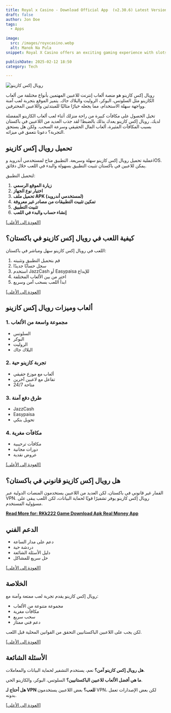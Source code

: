 ```yaml
---
title: Royal x Casino - Download Official App  (v2.30.6) Latest Version
draft: false
author: Jon Doe 
tags:
  - Apps
  
image:
  src: /images/royxcasino.webp
  alt: Manok Na Pula
snippet: Royal X Casino offers an exciting gaming experience with slots, poker, and live dealer games. 

publishDate: 2025-02-12 18:50
category: Tech

---
```


![رويال إكس كازينو](/images/royxcasino.webp "واجهة رويال إكس كازينو")

رويال إكس كازينو هو منصة ألعاب إنترنت للاعبين المهتمين بأنواع مختلفة من ألعاب الكازينو مثل السلوتس، البوكر، الروليت والبلاك جاك. يتميز الموقع بتجربة لعب آمنة وواجهة سهلة الاستخدام، مما يجعله خيارًا مثاليًا للمبتدئين واللاعبين المحترفين.

تخيل الحصول على مكافآت كبيرة من راحة منزلك أثناء لعب ألعاب الكازينو المفضلة لديك. رويال إكس كازينو يعدك بذلك بالضبط! لقد جذب العديد من اللاعبين في باكستان بسبب المكافآت المثيرة، ألعاب المال الحقيقي وسرعة السحب. ولكن هل يستحق التجربة؟ دعونا نتعمق في ميزاته.

<a id="top"></a>

## تحميل رويال إكس كازينو ##
عملية تحميل رويال إكس كازينو سهلة وسريعة. التطبيق متاح لمستخدمي أندرويد وiOS. يمكن للاعبين في باكستان تثبيت التطبيق بسهولة والبدء في اللعب خلال دقائق.

لتحميل التطبيق:
1. **زيارة الموقع الرسمي**
2. **اختيار نوع الجهاز**
3. **تحميل ملف APK (لمستخدمي أندرويد)**
4. **تمكين تثبيت التطبيقات من مصادر غير معروفة**
5. **تثبيت التطبيق**
6. **إنشاء حساب والبدء في اللعب**

<a href="#top">[العودة إلى الأعلى]</a>

## كيفية اللعب في رويال إكس كازينو في باكستان؟ ##
اللعب في رويال إكس كازينو سهل ومباشر في باكستان:
1. قم بتحميل التطبيق وتثبيته
2. سجل حسابًا جديدًا
3. استخدم JazzCash أو Easypaisa للإيداع
4. اختر من بين الألعاب المختلفة
5. ابدأ اللعب بسحب آمن وسريع

<a href="#top">[العودة إلى الأعلى]</a>

## ألعاب وميزات رويال إكس كازينو ##

### 1. مجموعة واسعة من الألعاب ###
- السلوتس
- البوكر
- الروليت
- البلاك جاك

### 2. تجربة كازينو حية ###
- ألعاب مع موزع حقيقي
- تفاعل مع لاعبين آخرين
- متاحة 24/7

### 3. طرق دفع آمنة ###
- JazzCash
- Easypaisa
- تحويل بنكي

### 4. مكافآت مغرية ###
- مكافآت ترحيبية
- دورات مجانية
- عروض نقدية

<a href="#top">[العودة إلى الأعلى]</a>

## هل رويال إكس كازينو قانوني في باكستان؟ ##
القمار غير قانوني في باكستان، لكن العديد من اللاعبين يستخدمون المنصات الدولية عبر VPN. رويال إكس كازينو يوفر تشفيرًا قويًا لحماية البيانات، لكن اللعب يبقى على مسؤولية المستخدم.

**[Read More for: RKk222 Game Download Apk Real Money App](id/blog/kk222-game-download-apk-real-money-app "Kk222 Game Download Apk Real Money App")**

## الدعم الفني ##
- دعم على مدار الساعة
- دردشة حية
- دليل الأسئلة الشائعة
- حل سريع للمشاكل

<a href="#top">[العودة إلى الأعلى]</a>

## الخلاصة ##
رويال إكس كازينو يقدم تجربة لعب ممتعة وآمنة مع:
- مجموعة متنوعة من الألعاب
- مكافآت مغرية
- سحب سريع
- دعم فني ممتاز

لكن يجب على اللاعبين الباكستانيين التحقق من القوانين المحلية قبل اللعب.

<a href="#top">[العودة إلى الأعلى]</a>

## الأسئلة الشائعة ##

**هل رويال إكس كازينو آمن؟**
نعم، يستخدم التشفير لحماية البيانات والمعاملات.

**ما هي أفضل الألعاب للاعبين الباكستانيين؟**
السلوتس، البوكر، والكازينو الحي.

**هل أحتاج لـ VPN للعب؟**
بعض اللاعبين يستخدمون VPN، لكن بعض الإصدارات تعمل بدونه.

<a href="#top">[العودة إلى الأعلى]</a>